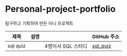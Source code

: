 # Personal-project-portfolio
탐구하고 기획하여 만든 미니 프로젝트

| 제목 | 설명 |     |     GitHub 주소 |
| --- | --- | --- | --- |
| sql quiz |     | 4명이서 SQL 스터디 | [sql_quiz](https://github.com/hyewon8245/sql_quiz.git) |

